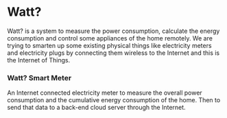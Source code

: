 # Watt?

Watt? is a system to measure the power consumption, calculate the energy consumption and control some appliances of the home remotely. We are trying to smarten up some existing physical things like electricity meters and electricity plugs by connecting them wireless to the Internet and this is the Internet of Things.

### Watt? Smart Meter

An Internet connected electricity meter to measure the overall power consumption and the cumulative energy consumption of the home. Then to send that data to a back-end cloud server through the Internet.
